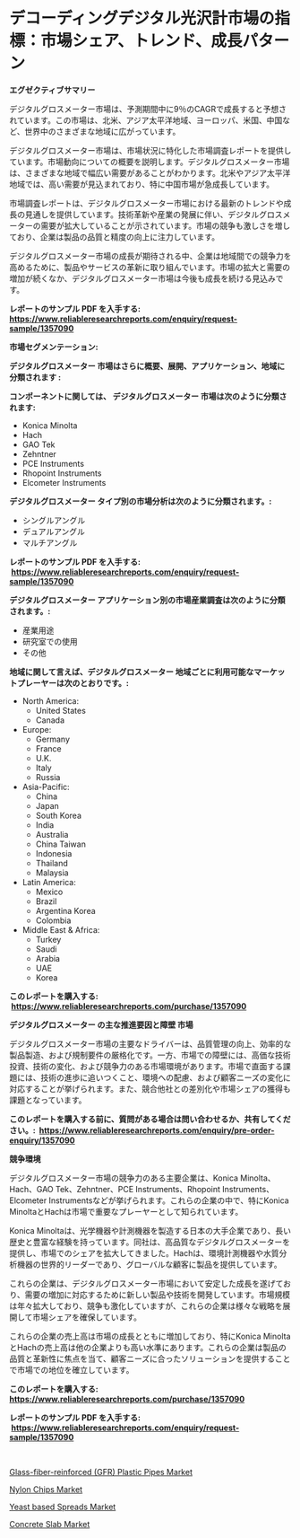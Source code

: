 <p><h1>デコーディングデジタル光沢計市場の指標：市場シェア、トレンド、成長パターン</h1></p><p><strong>エグゼクティブサマリー</strong></p>
<p><p>デジタルグロスメーター市場は、予測期間中に9％のCAGRで成長すると予想されています。この市場は、北米、アジア太平洋地域、ヨーロッパ、米国、中国など、世界中のさまざまな地域に広がっています。</p><p>デジタルグロスメーター市場は、市場状況に特化した市場調査レポートを提供しています。市場動向についての概要を説明します。デジタルグロスメーター市場は、さまざまな地域で幅広い需要があることがわかります。北米やアジア太平洋地域では、高い需要が見込まれており、特に中国市場が急成長しています。</p><p>市場調査レポートは、デジタルグロスメーター市場における最新のトレンドや成長の見通しを提供しています。技術革新や産業の発展に伴い、デジタルグロスメーターの需要が拡大していることが示されています。市場の競争も激しさを増しており、企業は製品の品質と精度の向上に注力しています。</p><p>デジタルグロスメーター市場の成長が期待される中、企業は地域間での競争力を高めるために、製品やサービスの革新に取り組んでいます。市場の拡大と需要の増加が続くなか、デジタルグロスメーター市場は今後も成長を続ける見込みです。</p></p>
<p><strong>レポートのサンプル PDF を入手する: <a href="https://www.reliableresearchreports.com/enquiry/request-sample/1357090">https://www.reliableresearchreports.com/enquiry/request-sample/1357090</a></strong></p>
<p><strong>市場セグメンテーション:</strong></p>
<p><strong> デジタルグロスメーター 市場はさらに概要、展開、アプリケーション、地域に分類されます :</strong></p>
<p><strong>コンポーネントに関しては、 デジタルグロスメーター 市場は次のように分類されます: &nbsp;</strong></p>
<p><ul><li>Konica Minolta</li><li>Hach</li><li>GAO Tek</li><li>Zehntner</li><li>PCE Instruments</li><li>Rhopoint Instruments</li><li>Elcometer Instruments</li></ul></p>
<p><strong> デジタルグロスメーター タイプ別の市場分析は次のように分類されます。:</strong></p>
<p><ul><li>シングルアングル</li><li>デュアルアングル</li><li>マルチアングル</li></ul></p>
<p><strong>レポートのサンプル PDF を入手する: &nbsp;<a href="https://www.reliableresearchreports.com/enquiry/request-sample/1357090">https://www.reliableresearchreports.com/enquiry/request-sample/1357090</a></strong></p>
<p><strong> デジタルグロスメーター アプリケーション別の市場産業調査は次のように分類されます。:</strong></p>
<p><ul><li>産業用途</li><li>研究室での使用</li><li>その他</li></ul></p>
<p><strong>地域に関して言えば、デジタルグロスメーター 地域ごとに利用可能なマーケットプレーヤーは次のとおりです。:</strong></p>
<p><ul>
    <li>
        North America:
        <ul>
            <li>United States</li>
            <li>Canada</li>
        </ul>
    </li>
    <li>
        Europe:
        <ul>
            <li>Germany</li>
            <li>France</li>
            <li>U.K.</li>
            <li>Italy</li>
            <li>Russia</li>
        </ul>
    </li>
    <li>
        Asia-Pacific:
        <ul>
            <li>China</li>
            <li>Japan</li>
            <li>South Korea</li>
            <li>India</li>
            <li>Australia</li>
            <li>China Taiwan</li>
            <li>Indonesia</li>
            <li>Thailand</li>
            <li>Malaysia</li>
        </ul>
    </li>
    <li>
        Latin America:
        <ul>
            <li>Mexico</li>
            <li>Brazil</li>
            <li>Argentina Korea</li>
            <li>Colombia</li>
        </ul>
    </li>
    <li>
        Middle East & Africa:
        <ul>
            <li>Turkey</li>
            <li>Saudi</li>
            <li>Arabia</li>
            <li>UAE</li>
            <li>Korea</li>
        </ul>
    </li>
    </ul></p>
<p><strong>このレポートを購入する: &nbsp;<a href="https://www.reliableresearchreports.com/purchase/1357090">https://www.reliableresearchreports.com/purchase/1357090</a></strong></p>
<p><strong>デジタルグロスメーター の主な推進要因と障壁 市場</strong></p>
<p><p>デジタルグロスメーター市場の主要なドライバーは、品質管理の向上、効率的な製品製造、および規制要件の厳格化です。一方、市場での障壁には、高価な技術投資、技術の変化、および競争力のある市場環境があります。市場で直面する課題には、技術の進歩に追いつくこと、環境への配慮、および顧客ニーズの変化に対応することが挙げられます。また、競合他社との差別化や市場シェアの獲得も課題となっています。</p></p>
<p><strong>このレポートを購入する前に、質問がある場合は問い合わせるか、共有してください。:&nbsp; <a href="https://www.reliableresearchreports.com/enquiry/pre-order-enquiry/1357090">https://www.reliableresearchreports.com/enquiry/pre-order-enquiry/1357090</a></strong></p>
<p><strong>競争環境</strong></p>
<p><p>デジタルグロスメーター市場の競争力のある主要企業は、Konica Minolta、Hach、GAO Tek、Zehntner、PCE Instruments、Rhopoint Instruments、Elcometer Instrumentsなどが挙げられます。これらの企業の中で、特にKonica MinoltaとHachは市場で重要なプレーヤーとして知られています。</p><p>Konica Minoltaは、光学機器や計測機器を製造する日本の大手企業であり、長い歴史と豊富な経験を持っています。同社は、高品質なデジタルグロスメーターを提供し、市場でのシェアを拡大してきました。Hachは、環境計測機器や水質分析機器の世界的リーダーであり、グローバルな顧客に製品を提供しています。</p><p>これらの企業は、デジタルグロスメーター市場において安定した成長を遂げており、需要の増加に対応するために新しい製品や技術を開発しています。市場規模は年々拡大しており、競争も激化していますが、これらの企業は様々な戦略を展開して市場シェアを確保しています。</p><p>これらの企業の売上高は市場の成長とともに増加しており、特にKonica MinoltaとHachの売上高は他の企業よりも高い水準にあります。これらの企業は製品の品質と革新性に焦点を当て、顧客ニーズに合ったソリューションを提供することで市場での地位を確立しています。</p></p>
<p><strong>このレポートを購入する: &nbsp; <a href="https://www.reliableresearchreports.com/purchase/1357090">https://www.reliableresearchreports.com/purchase/1357090</a></strong></p>
<p><strong>レポートのサンプル PDF を入手する: &nbsp;<a href="https://www.reliableresearchreports.com/enquiry/request-sample/1357090">https://www.reliableresearchreports.com/enquiry/request-sample/1357090</a></strong><strong></strong></p>
<p>&nbsp;</p>
<p><p><a href="https://artistic-helicopter-ca9.notion.site/Glass-fiber-reinforced-GFR-Plastic-Pipes-Market-Furnish-Information-about-Market-Size-Market-Shar-3f22558d8e474322abcdb2f8da2942dc">Glass-fiber-reinforced (GFR) Plastic Pipes Market</a></p><p><a href="https://picayune-night-cbd.notion.site/Nylon-Chips-Market-Research-Report-Unlocks-Analysis-on-the-Market-Financial-Status-Market-Size-and-79c49240bcd648fabfaaa1b535982309">Nylon Chips Market</a></p><p><a href="https://view.publitas.com/reportprime-1/yeast-based-spreads-market-provides-detailed-segmentation-of-this-market-based-on-type-application-and-region-and-forecast-for-the-period-from-2024-2031/">Yeast based Spreads Market</a></p><p><a href="https://github.com/Hazelklievgspy6vdcsmu106w/Market-Research-Report-List-1/blob/main/concrete-slab-market.md">Concrete Slab Market</a></p></p>